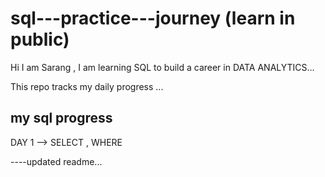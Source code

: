 # sql---practice---journey (learn in public)
Hi I am Sarang , 
I am learning SQL to build a career in DATA ANALYTICS...

This repo tracks my daily progress ...

## my sql progress
DAY 1 --> SELECT , WHERE 












----updated readme...
